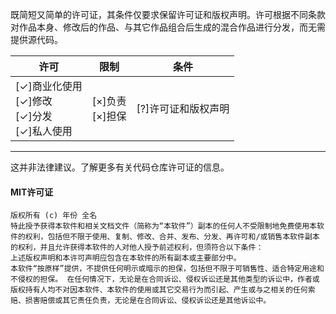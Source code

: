 <!--A short and simple permissive license with conditions only requiring preservation of copyright and license notices. Licensed works, modifications, and larger works may be distributed under different terms and without source code.-->
既简短又简单的许可证，其条件仅要求保留许可证和版权声明。许可根据不同条款对作品本身、修改后的作品、与其它作品组合后生成的混合作品进行分发，而无需提供源代码。  
<!--|Permissions|Limitations|Conditions|
|---|---|---|
|[✓]Commercial use[✓]Modification[✓]Distribution[✓]Private use|[×]Liability[×]Warranty|[?]License and copyright notice|-->
|许可|限制|条件|
|---|---|---|
|[✓]商业化使用<br>[✓]修改<br>[✓]分发<br>[✓]私人使用<br>|[×]负责<br>[×]担保<br>|[?]许可证和版权声明|
***
<!--This is not legal advice. Learn more about repository licenses.-->
这并非法律建议。了解更多有关代码仓库许可证的信息。  
<!--#### MIT License
Copyright (c) Year Full name
Permission is hereby granted, free of charge, to any person obtaining a copy of this software and associated documentation files (the "Software"), to deal in the Software without restriction, including without limitation the rights to use, copy, modify, merge, publish, distribute, sublicense, and/or sell copies of the Software, and to permit persons to whom the Software is furnished to do so, subject to the following conditions:
The above copyright notice and this permission notice shall be included in all copies or substantial portions of the Software.
THE SOFTWARE IS PROVIDED "AS IS", WITHOUT WARRANTY OF ANY KIND, EXPRESS OR IMPLIED, INCLUDING BUT NOT LIMITED TO THE WARRANTIES OF MERCHANTABILITY, FITNESS FOR A PARTICULAR PURPOSE AND NONINFRINGEMENT. IN NO EVENT SHALL THE AUTHORS OR COPYRIGHT HOLDERS BE LIABLE FOR ANY CLAIM, DAMAGES OR OTHER LIABILITY, WHETHER IN AN ACTION OF CONTRACT, TORT OR OTHERWISE, ARISING FROM, OUT OF OR IN CONNECTION WITH THE SOFTWARE OR THE USE OR OTHER DEALINGS IN THE SOFTWARE.-->
#### MIT许可证  
```
版权所有 (c) 年份 全名
特此授予获得本软件和相关文档文件（简称为“本软件”）副本的任何人不受限制地免费使用本软件的权利，包括但不限于使用、复制、修改、合并、发布、分发、再许可和/或销售本软件副本的权利，并且允许获得本软件的人对他人授予前述权利，但须符合以下条件：
上述版权声明和本许可声明应包含在本软件的所有副本或主要部分中。
本软件“按原样”提供，不提供任何明示或暗示的担保，包括但不限于可销售性、适合特定用途和不侵权的担保。 在任何情况下，无论是在合同诉讼、侵权诉讼还是其他类型的诉讼中，作者或版权持有人均不对因本软件、本软件的使用或其它交易行为而引起、产生或与之相关的任何索赔、损害赔偿或其它责任负责，无论是在合同诉讼、侵权诉讼还是其他诉讼中。
```
